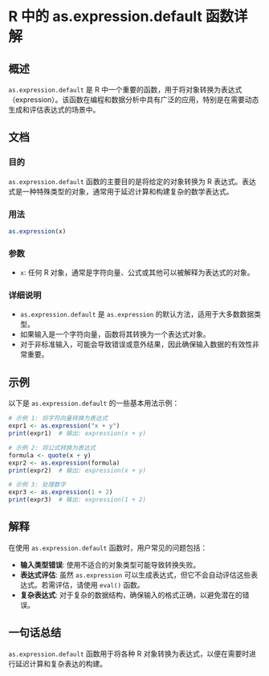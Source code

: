 <!--
Meta Description: # R 中的 as.expression.default 函数详解 ## 概述 `as.expression.default` 是 R 中一个重要的函数，用于将对象转换为表达式（expression）。该函数在编程和数据分析中具有广泛的应用，特别是在需要动态生成和评估表达式的场景中。 ## 文档 #...
Meta Keywords: expression, default, print, expr1, formula
-->

# R 中的 as.expression.default 函数详解

## 概述
`as.expression.default` 是 R 中一个重要的函数，用于将对象转换为表达式（expression）。该函数在编程和数据分析中具有广泛的应用，特别是在需要动态生成和评估表达式的场景中。

## 文档
### 目的
`as.expression.default` 函数的主要目的是将给定的对象转换为 R 表达式。表达式是一种特殊类型的对象，通常用于延迟计算和构建复杂的数学表达式。

### 用法
```R
as.expression(x)
```

### 参数
- `x`: 任何 R 对象，通常是字符向量、公式或其他可以被解释为表达式的对象。

### 详细说明
- `as.expression.default` 是 `as.expression` 的默认方法，适用于大多数数据类型。
- 如果输入是一个字符向量，函数将其转换为一个表达式对象。
- 对于非标准输入，可能会导致错误或意外结果，因此确保输入数据的有效性非常重要。

## 示例
以下是 `as.expression.default` 的一些基本用法示例：

```R
# 示例 1: 将字符向量转换为表达式
expr1 <- as.expression("x + y")
print(expr1)  # 输出: expression(x + y)

# 示例 2: 将公式转换为表达式
formula <- quote(x + y)
expr2 <- as.expression(formula)
print(expr2)  # 输出: expression(x + y)

# 示例 3: 处理数字
expr3 <- as.expression(1 + 2)
print(expr3)  # 输出: expression(1 + 2)
```

## 解释
在使用 `as.expression.default` 函数时，用户常见的问题包括：
- **输入类型错误**: 使用不适合的对象类型可能导致转换失败。
- **表达式评估**: 虽然 `as.expression` 可以生成表达式，但它不会自动评估这些表达式。若需评估，请使用 `eval()` 函数。
- **复杂表达式**: 对于复杂的数据结构，确保输入的格式正确，以避免潜在的错误。

## 一句话总结
`as.expression.default` 函数用于将各种 R 对象转换为表达式，以便在需要时进行延迟计算和复杂表达的构建。
